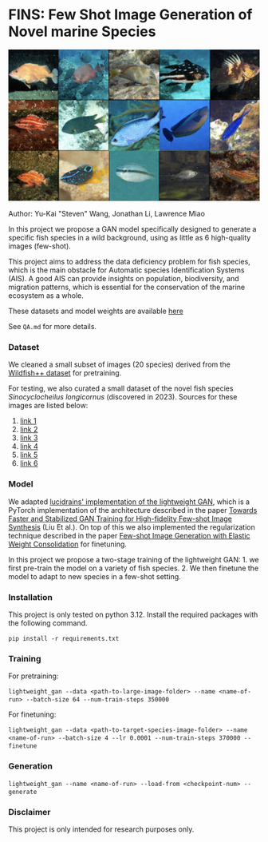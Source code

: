 # FINS: Few Shot Image Generation of Novel marine Species

![alt text](media/image.png)

Author: Yu-Kai "Steven" Wang, Jonathan Li, Lawrence Miao

In this project we propose a GAN model specifically designed to generate a specific fish species in a wild background, 
using as little as 6 high-quality images (few-shot).

This project aims to address the data deficiency problem for fish species, which is the main obstacle for Automatic species Identification Systems (AIS). A good AIS can provide insights on population, biodiversity, and migration patterns, which is essential for the conservation of the marine ecosystem as a whole. 

These datasets and model weights are available [here](https://drive.google.com/drive/folders/1VCwr3p1J4BbkLUmc7vYvaqJ-qleGqUWQ?usp=sharing)

See `QA.md` for more details.

### Dataset

We cleaned a small subset of images (20 species) derived from the [Wildfish++ dataset](https://dl.acm.org/doi/10.1109/TMM.2020.3028482) for pretraining.

For testing, we also curated a small dataset of the novel fish species *Sinocyclocheilus longicornus* (discovered in 2023).
Sources for these images are listed below:
1. [link 1](https://www.sci.news/biology/sinocyclocheilus-longicornus-11592.html)
2. [link 2](https://cavefishes.org.uk/species-record.php?id=77)
3. [link 3](https://www.popsci.com/environment/unicorn-fish-china/)
4. [link 4](https://www.bulbapp.com/u/meet-the-organisms~14)
5. [link 5](https://www.researchgate.net/figure/An-adult-Sinocyclocheilus-furcodorsalis-Note-the-dorsal-hump-skull-horn-and-absence-of_fig1_331726289)
6. [link 6](https://www.researchgate.net/figure/Sinocyclocheilus-rhinocerous-ASIZB93907-standard-length-782-mm-Photo-by-Zhao-Y_fig48_226580955)

### Model
We adapted [lucidrains' implementation of the lightweight GAN](https://github.com/lucidrains/lightweight-gan), which is a PyTorch implementation of the architecture described in the paper [Towards Faster and Stabilized GAN Training for High-fidelity Few-shot Image Synthesis](https://openreview.net/forum?id=1Fqg133qRaI) (Liu Et al.). On top of this we also implemented the regularization technique described in the paper [Few-shot Image Generation with
Elastic Weight Consolidation](https://papers.nips.cc/paper/2020/file/b6d767d2f8ed5d21a44b0e5886680cb9-Paper.pdf) for finetuning.

In this project we propose a two-stage training of the lightweight GAN: 1. we first pre-train the model on a variety of fish species. 2. We then finetune the model to adapt to new species in a few-shot setting. 

### Installation

This project is only tested on python 3.12. Install the required packages with the following command.

```
pip install -r requirements.txt
```

### Training

For pretraining:
```
lightweight_gan --data <path-to-large-image-folder> --name <name-of-run> --batch-size 64 --num-train-steps 350000
```

For finetuning:
```
lightweight_gan --data <path-to-target-species-image-folder> --name <name-of-run> --batch-size 4 --lr 0.0001 --num-train-steps 370000 --finetune
```

### Generation

```
lightweight_gan --name <name-of-run> --load-from <checkpoint-num> --generate
```

### Disclaimer

This project is only intended for research purposes only.

